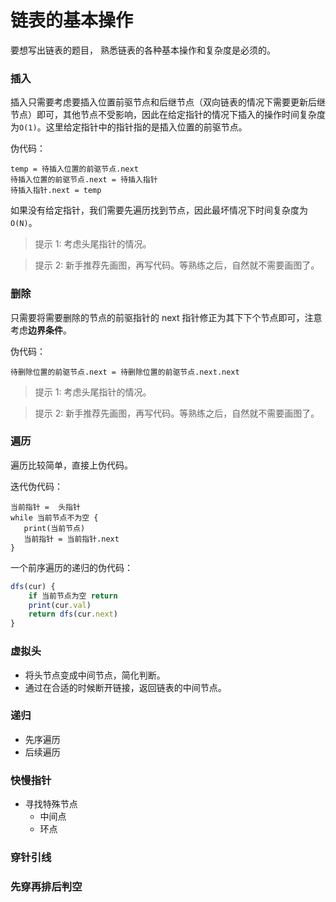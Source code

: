 # 链表的基本操作

要想写出链表的题目， 熟悉链表的各种基本操作和复杂度是必须的。

### 插入

插入只需要考虑要插入位置前驱节点和后继节点（双向链表的情况下需要更新后继节点）即可，其他节点不受影响，因此在给定指针的情况下插入的操作时间复杂度为<code>O(1)</code>。这里给定指针中的指针指的是插入位置的前驱节点。

伪代码：

```
temp = 待插入位置的前驱节点.next
待插入位置的前驱节点.next = 待插入指针
待插入指针.next = temp
```

如果没有给定指针，我们需要先遍历找到节点，因此最坏情况下时间复杂度为 <code>O(N)</code>。

> 提示 1: 考虑头尾指针的情况。

> 提示 2: 新手推荐先画图，再写代码。等熟练之后，自然就不需要画图了。

### 删除

只需要将需要删除的节点的前驱指针的 next 指针修正为其下下个节点即可，注意考虑**边界条件**。

伪代码：

```
待删除位置的前驱节点.next = 待删除位置的前驱节点.next.next
```

> 提示 1: 考虑头尾指针的情况。

> 提示 2: 新手推荐先画图，再写代码。等熟练之后，自然就不需要画图了。

### 遍历

遍历比较简单，直接上伪代码。

迭代伪代码：

```
当前指针 =  头指针
while 当前节点不为空 {
   print(当前节点)
   当前指针 = 当前指针.next
}
```

一个前序遍历的递归的伪代码：

```jsx
dfs(cur) {
    if 当前节点为空 return
    print(cur.val)
    return dfs(cur.next)
}
```

### 虚拟头

- 将头节点变成中间节点，简化判断。
- 通过在合适的时候断开链接，返回链表的中间节点。

### 递归

- 先序遍历
- 后续遍历

### 快慢指针

- 寻找特殊节点
  - 中间点
  - 环点

### 穿针引线

### 先穿再排后判空